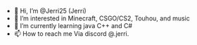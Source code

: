 - 👋 Hi, I’m @Jerri25 (Jerri)
- 👀 I’m interested in Minecraft, CSGO/CS2, Touhou, and music
- 🌱 I’m currently learning java C++ and C#
- 📫 How to reach me Via discord @.jerri.
